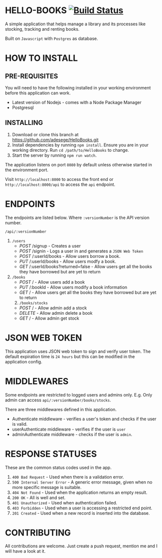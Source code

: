 # HELLO-BOOKS [![Build Status](https://travis-ci.org/adesege/HelloBooks.svg?branch=development)](https://travis-ci.org/adesege/HelloBooks)

A simple application that helps manage a library and its processes like stocking, tracking and renting books.

Built on `Javascript` with `Postgres` as database.

# HOW TO INSTALL
## PRE-REQUISITES
You will need to have the following installed in your working environment before this application can work.
* Latest version of Nodejs - comes with a Node Package Manager
* Postgresql
## INSTALLING
1. Download or clone this branch at https://github.com/adesege/HelloBooks.git
2. Install dependencies by running `npm install`. Ensure you are in your working directory. Run `cd /path/to/HelloBooks` to change.
3. Start the server by running `npm run watch`.

The application listens on port `8080` by default unless otherwise started in the environment port.

Visit `http://localhost:8000` to access the front end or `http://localhost:8000/api` to access the `api` endpoint.

# ENDPOINTS
The endpoints are listed below.
Where `:versionNumber` is the API version number.

`/api/:versionNumber`
1. `/users`
    *    *POST* /signup - Creates a user
    *    *POST* /signin - Logs a user in and generates a `JSON Web Token`
    *    *POST* /:userId/books - Allow users borrow a book.
    *    *PUT* /:userId/books - Allow users modfy a book.
    *    *GET* /:userId/books?returned=false - Allow users get all the books they have borrowed but are yet to return
2. `/books`
    *    *POST* / - Allow users add a book
    *    *PUT* /:bookId - Allow users modify a book information
    *    *GET* / - Allow users get all the books they have borrowed but are yet to return
    2. `/books/stocks`
    *    *POST* / - Allow admin add a stock
    *    *DELETE* - Allow admin delete a book
    *    *GET* / - Allow admin get stock

# JSON WEB TOKEN
This application uses JSON web token to sign and verify user token. The default expiration time is `24 hours` but this can be modified in the application config.

# MIDDLEWARES
Some endpoints are restricted to logged users and admins only. E.g. Only admin can access `api/:versionNumber/books/stocks`.

There are three middlewares defined in this application.
* Authenticate middleware - verifies a user's token and checks if the user is valid.
* userAuthenticate middleware - verifies if the user is `user`
* adminAuthenticate middleware - checks if the user is `admin`.

# RESPONSE STATUSES
These  are the common status codes used in the app.

1. `400 Bad Request` - Used when there is a validation error.
2. `500 Internal Server Error` - A generic error message, given when no more specific message is suitable.
3. `404 Not Found` - Used when the application returns an empty result.
4. `200 OK` - All is well and set.
5. `401 Unauthorized` - Used when authentication failed.
6. `403 Forbidden` - Used when a user is accessing a restricted end point.
7. `201 Created` - Used when a new record is inserted into the database.

# CONTRIBUTING
All contributions are welcome. Just create a push request, mention me and I will have a look at it.